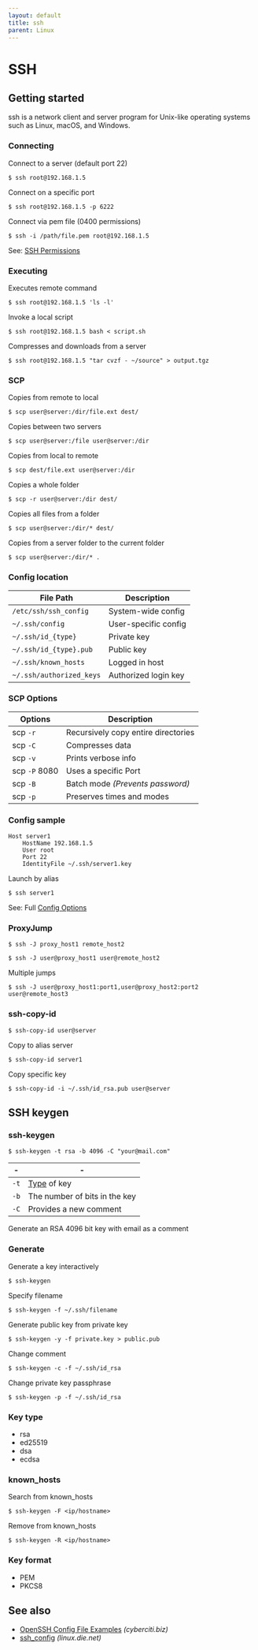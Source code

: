 ```yaml
---
layout: default
title: ssh
parent: Linux
---
```


# SSH

## Getting started

ssh is a network client and server program for Unix-like operating systems such as Linux, macOS, and Windows.

### Connecting

Connect to a server (default port 22)

```shell
$ ssh root@192.168.1.5
```

Connect on a specific port

```shell
$ ssh root@192.168.1.5 -p 6222
```

Connect via pem file (0400 permissions)

```shell
$ ssh -i /path/file.pem root@192.168.1.5
```

See: [SSH Permissions](chmod/#ssh-permissions)

### Executing

Executes remote command

```shell
$ ssh root@192.168.1.5 'ls -l'
```

Invoke a local script

```shell
$ ssh root@192.168.1.5 bash < script.sh
```

Compresses and downloads from a server

```shell
$ ssh root@192.168.1.5 "tar cvzf - ~/source" > output.tgz
```

### SCP

Copies from remote to local

```shell
$ scp user@server:/dir/file.ext dest/
```

Copies between two servers

```shell
$ scp user@server:/file user@server:/dir
```

Copies from local to remote

```shell
$ scp dest/file.ext user@server:/dir
```

Copies a whole folder

```shell
$ scp -r user@server:/dir dest/
```

Copies all files from a folder

```shell
$ scp user@server:/dir/* dest/
```

Copies from a server folder to the current folder

```shell
$ scp user@server:/dir/* .
```

### Config location

| File Path                | Description          |
| ------------------------ | -------------------- |
| `/etc/ssh/ssh_config`    | System-wide config   |
| `~/.ssh/config`          | User-specific config |
| `~/.ssh/id_{type}`       | Private key          |
| `~/.ssh/id_{type}.pub`   | Public key           |
| `~/.ssh/known_hosts`     | Logged in host       |
| `~/.ssh/authorized_keys` | Authorized login key |

### SCP Options

| Options       | Description                         |
| ------------- | ----------------------------------- |
| scp `-r`      | Recursively copy entire directories |
| scp `-C`      | Compresses data                     |
| scp `-v`      | Prints verbose info                 |
| scp `-P` 8080 | Uses a specific Port                |
| scp `-B`      | Batch mode _(Prevents password)_    |
| scp `-p`      | Preserves times and modes           |

### Config sample

```
Host server1 
    HostName 192.168.1.5
    User root
    Port 22
    IdentityFile ~/.ssh/server1.key
```

Launch by alias

```shell
$ ssh server1
```

See: Full [Config Options](https://linux.die.net/man/5/ssh_config)

### ProxyJump

```shell
$ ssh -J proxy_host1 remote_host2
```

```shell
$ ssh -J user@proxy_host1 user@remote_host2
```

Multiple jumps

```shell
$ ssh -J user@proxy_host1:port1,user@proxy_host2:port2 user@remote_host3
```

### ssh-copy-id

```shell
$ ssh-copy-id user@server
```

Copy to alias server

```shell
$ ssh-copy-id server1
```

Copy specific key

```shell
$ ssh-copy-id -i ~/.ssh/id_rsa.pub user@server
```

## SSH keygen

### ssh-keygen

```shell
$ ssh-keygen -t rsa -b 4096 -C "your@mail.com"
```

| -    | -                              |
| ---- | ------------------------------ |
| `-t` | [Type](ssh.md#key-type) of key |
| `-b` | The number of bits in the key  |
| `-C` | Provides a new comment         |

Generate an RSA 4096 bit key with email as a comment

### Generate

Generate a key interactively

```shell
$ ssh-keygen
```

Specify filename

```shell
$ ssh-keygen -f ~/.ssh/filename
```

Generate public key from private key

```shell
$ ssh-keygen -y -f private.key > public.pub
```

Change comment

```shell
$ ssh-keygen -c -f ~/.ssh/id_rsa
```

Change private key passphrase

```shell
$ ssh-keygen -p -f ~/.ssh/id_rsa
```

### Key type

* rsa
* ed25519
* dsa
* ecdsa

### known_hosts

Search from known_hosts

```shell
$ ssh-keygen -F <ip/hostname>
```

Remove from known_hosts

```shell
$ ssh-keygen -R <ip/hostname>
```

### Key format

* PEM
* PKCS8

## See also

* [OpenSSH Config File Examples](https://www.cyberciti.biz/faq/create-ssh-config-file-on-linux-unix/) _(cyberciti.biz)_
* [ssh_config](https://linux.die.net/man/5/ssh_config) _(linux.die.net)_
